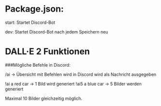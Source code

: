 # Package.json:
start: Startet Discord-Bot 

dev: Startet Discord-Bot nach jedem Speichern neu


# DALL·E 2 Funktionen

###Mögliche Befehle in Discord:

/ai -> Übersicht mit Befehlen wird in Discord wird als Nachricht ausgegeben

!ai a red car -> 1 Bild wird generiert
!ai5 a blue car -> 5 Bilder werden generiert

Maximal 10 Bilder gleichzeitig möglich.